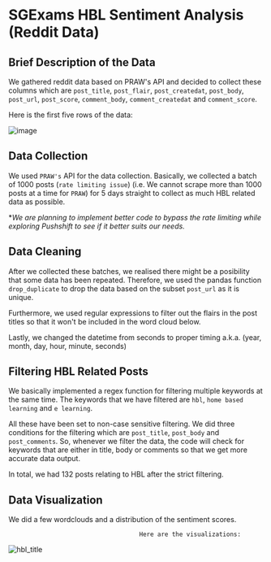 # SGExams HBL Sentiment Analysis (Reddit Data)
## Brief Description of the Data
We gathered reddit data based on PRAW's API and decided to collect these columns which are ``post_title``, ``post_flair``, ``post_createdat``, ``post_body``, ``post_url``, ``post_score``, ``comment_body``, ``comment_createdat`` and ``comment_score``.

Here is the first five rows of the data:

![image](https://user-images.githubusercontent.com/51396102/79226662-55057480-7e91-11ea-8c37-66f2c4c3437c.png)

## Data Collection

We used ``PRAW's`` API for the data collection. Basically, we collected a batch of 1000 posts (``rate limiting issue``) (i.e. We cannot scrape more than 1000 posts at a time for ``PRAW``) for 5 days straight to collect as much HBL related data as possible. 

**We are planning to implement better code to bypass the rate limiting while exploring Pushshift to see if it better suits our needs.*

## Data Cleaning

After we collected these batches, we realised there might be a posibility that some data has been repeated. Therefore, we used the pandas function ``drop_duplicate`` to drop the data based on the subset ``post_url`` as it is unique.

Furthermore, we used regular expressions to filter out the flairs in the post titles so that it won't be included in the word cloud below. 

Lastly, we changed the datetime from seconds to proper timing a.k.a. (year, month, day, hour, minute, seconds)

## Filtering HBL Related Posts

We basically implemented a regex function for filtering multiple keywords at the same time. The keywords that we have filtered are ``hbl``, ``home based learning`` and ``e learning``. 

All these have been set to non-case sensitive filtering. We did three conditions for the filtering which are ``post_title``, ``post_body`` and ``post_comments``. So, whenever we filter the data, the code will check for keywords that are either in title, body or comments so that we get more accurate data output.

In total, we had 132 posts relating to HBL after the strict filtering.

## Data Visualization 

We did a few wordclouds and a distribution of the sentiment scores. 

                                        Here are the visualizations:
                                        
![hbl_title](https://user-images.githubusercontent.com/51396102/79229085-0bb72400-7e95-11ea-8265-42c45bc88c9c.png)
